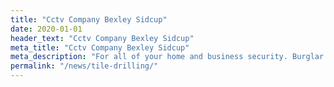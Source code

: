 ```yaml
---
title: "Cctv Company Bexley Sidcup"
date: 2020-01-01
header_text: "Cctv Company Bexley Sidcup"
meta_title: "Cctv Company Bexley Sidcup"
meta_description: "For all of your home and business security. Burglar Alarm Servicing, Burglar Alarm Installation, Alarm Battery and CCTV Sidcup. Call 020 8302 4065 or email us."
permalink: "/news/tile-drilling/"
---
```


